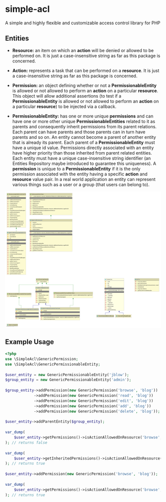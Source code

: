 # simple-acl
A simple and highly flexible and customizable access control library for PHP 

Entities
----------
* **Resource:** an item on which an **action** will be denied or allowed to be performed on.
It is just a case-insensitive string as far as this package is concerned.

* **Action:** represents a task that can be performed on a **resource**. 
It is just a case-insensitive string as far as this package is concerned.

* **Permission:** an object defining whether or not a **PermissionableEntity** 
is allowed or not allowed to perform an **action** on a particular **resource**.
This object will allow additional assertions (to test if a **PermissionableEntity**
 is allowed or not allowed to perform an **action** on a particular **resource**) to 
 be injected via a callback.

* **PermissionableEntity:** has one or more unique **permissions** and can have one or more other unique 
**PermissionableEntities** related to it as parents and consequently inherit permissions from its parent 
relations. Each parent can have parents and those parents can in turn have parents and so on. An entity 
cannot become a parent of another entity that is already its parent. Each parent of a **PermissionableEntity** 
must have a unique id value. Permissions directly associated with an entity have higher priority than those 
inherited from parent related entities. Each entity must have a unique case-insensitive string identifier (an
Entities Repository maybe introduced to guarantee this uniqueness). A **permission** is unique to a 
**PermissionableEntity** if it is the only permission associated with the entity having a specific 
**action** and **resource** value pair. In a real world application an entity can represent various 
things such as a user or a group (that users can belong to).
 
![Class Diagram](class-diagram.svg)

## Example Usage

```php
<?php
use \SimpleAcl\GenericPermission;
use \SimpleAcl\GenericPermissionableEntity;

$user_entity = new GenericPermissionableEntity('jblow');
$group_entity = new GenericPermissionableEntity('admin');

$group_entity->addPermission(new GenericPermission('browse', 'blog'))
             ->addPermission(new GenericPermission('read', 'blog'))
             ->addPermission(new GenericPermission('edit', 'blog')) 
             ->addPermission(new GenericPermission('add', 'blog'))
             ->addPermission(new GenericPermission('delete', 'blog'));

$user_entity->addParentEntity($group_entity);

var_dump(
    $user_entity->getPermissions()->isActionAllowedOnResource('browse', 'blog')
); // returns false

var_dump(
    $user_entity->getInheritedPermissions()->isActionAllowedOnResource('browse', 'blog')
); // returns true

$user_entity->addPermission(new GenericPermission('browse', 'blog'));

var_dump(
    $user_entity->getPermissions()->isActionAllowedOnResource('browse', 'blog')
); // returns true
```
